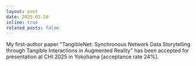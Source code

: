 ```yaml
---
layout: post
date: 2025-02-20
inline: true
related_posts: false
---
```


My first-author paper "TangibleNet: Synchronous Network Data Storytelling through Tangible Interactions in Augmented Reality" has been accepted for presentation at CHI 2025 in Yokohama [acceptance rate 24%].
